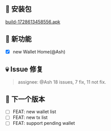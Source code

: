 ## 🚀 安装包

[build-1728613458556.apk](https://dalveywallet.s3.ap-northeast-1.amazonaws.com/release/apks/build-1728613458556.apk)

## 🎉 新功能

- [x] new Wallet Home(@Ash)

## 💀 Issue 修复

> assignee: @Ash 18 issues, 7 fix, 11 not fix.

## 📅 下一个版本

- [ ] FEAT: new wallet list
- [ ] FEAT: new tx list
- [ ] FEAT: support pending wallet

